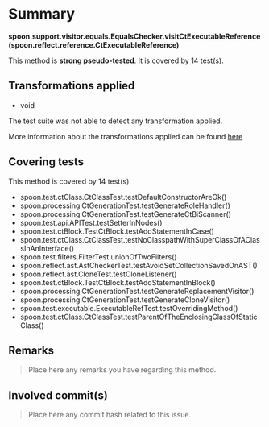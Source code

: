 # Summary
**spoon.support.visitor.equals.EqualsChecker.visitCtExecutableReference(spoon.reflect.reference.CtExecutableReference)**

This method is **strong pseudo-tested**.
It is covered by 14 test(s). 


## Transformations applied

- void


The test suite was not able to detect any transformation applied.

More information about the transformations applied can be found [here](https://github.com/STAMP-project/pitest-descartes)

## Covering tests
This method is covered by 14 test(s).
* spoon.test.ctClass.CtClassTest.testDefaultConstructorAreOk()
* spoon.processing.CtGenerationTest.testGenerateRoleHandler()
* spoon.processing.CtGenerationTest.testGenerateCtBiScanner()
* spoon.test.api.APITest.testSetterInNodes()
* spoon.test.ctBlock.TestCtBlock.testAddStatementInCase()
* spoon.test.ctClass.CtClassTest.testNoClasspathWithSuperClassOfAClassInAnInterface()
* spoon.test.filters.FilterTest.unionOfTwoFilters()
* spoon.reflect.ast.AstCheckerTest.testAvoidSetCollectionSavedOnAST()
* spoon.reflect.ast.CloneTest.testCloneListener()
* spoon.test.ctBlock.TestCtBlock.testAddStatementInBlock()
* spoon.processing.CtGenerationTest.testGenerateReplacementVisitor()
* spoon.processing.CtGenerationTest.testGenerateCloneVisitor()
* spoon.test.executable.ExecutableRefTest.testOverridingMethod()
* spoon.test.ctClass.CtClassTest.testParentOfTheEnclosingClassOfStaticClass()


## Remarks
> Place here any remarks you have regarding this method.

## Involved commit(s)

> Place here any commit hash related to this issue.
